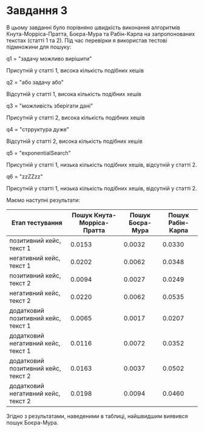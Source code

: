 # Завдання 3

В цьому завданні було порівняно швидкість виконання 
алгоритмів Кнута-Морріса-Пратта, Боєра-Мура та Рабін-Карпа
на запропонованих текстах (статті 1 та 2). 
Під час перевірки я використав тестові підмножини для пошуку:

q1 = "задачу можливо вирішити" 

Присутній у статті 1, висока кількість подібних хешів

q2 = "або задачу або"

Відсутній у статті 1, висока кількість подібних хешів

q3 = "можливість зберігати дані"

Присутній у статті 2, висока кількість подібних хешів

q4 = "стрруктура дуже"

Відсутній у статті 2, висока кількість подібних хешів

q5 = "exponentialSearch"

Присутній у статті 1, низька кількість подібних хешів, відсутній у статті 2.

q6 = "zzZZzz"

Присутній у статті 1, низька кількість подібних хешів, відсутній у статті 2.


Маємо наступні результати:

| Етап тестування                             | Пошук Кнута-Морріса-Пратта | Пошук Боєра-Мура | Пошук Рабін-Карпа |
|---------------------------------------------|----------------------------|------------------| ----------------- | 
| позитивний кейс, текст 1 | 0.0153 | 0.0032 | 0.0330|
| негативний кейс, текст 1 | 0.0202 | 0.0062 | 0.0348|
| позитивний кейс, текст 2 | 0.0094 | 0.0027 | 0.0249|
| негативний кейс, текст 2 | 0.0220 | 0.0062 | 0.0535|
| додатковий позитивний кейс, текст 1 | 0.0065 | 0.0017 | 0.0207|
| додатковий негативний кейс, текст 1 | 0.0116 | 0.0072 | 0.0352|
| додатковий позитивний кейс, текст 2 | 0.0163 | 0.0037 | 0.0502|
| додатковий негативний кейс, текст 2 | 0.0198 | 0.0094 | 0.0460|


Згідно з результатами, наведеними в таблиці, найшвидшим виявився пошук Боєра-Мура.
